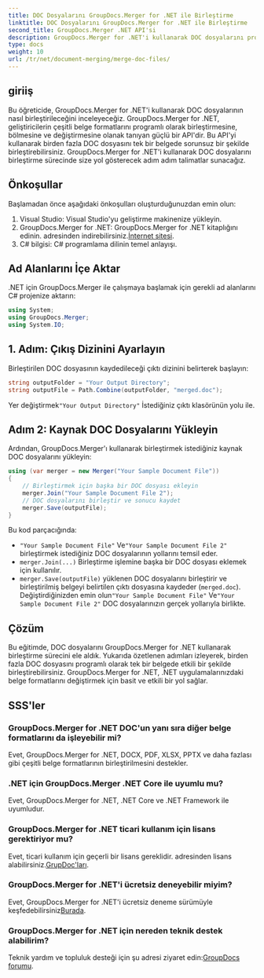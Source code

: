 ```yaml
---
title: DOC Dosyalarını GroupDocs.Merger for .NET ile Birleştirme
linktitle: DOC Dosyalarını GroupDocs.Merger for .NET ile Birleştirme
second_title: GroupDocs.Merger .NET API'si
description: GroupDocs.Merger for .NET'i kullanarak DOC dosyalarını programlı olarak nasıl birleştireceğinizi öğrenin. Birden fazla belgeyi sorunsuz bir şekilde tek bir belgede birleştirmek için adım adım kılavuzumuzu izleyin.
type: docs
weight: 10
url: /tr/net/document-merging/merge-doc-files/
---
```

## giriiş
Bu öğreticide, GroupDocs.Merger for .NET'i kullanarak DOC dosyalarının nasıl birleştirileceğini inceleyeceğiz. GroupDocs.Merger for .NET, geliştiricilerin çeşitli belge formatlarını programlı olarak birleştirmesine, bölmesine ve değiştirmesine olanak tanıyan güçlü bir API'dir. Bu API'yi kullanarak birden fazla DOC dosyasını tek bir belgede sorunsuz bir şekilde birleştirebilirsiniz. GroupDocs.Merger for .NET'i kullanarak DOC dosyalarını birleştirme sürecinde size yol gösterecek adım adım talimatlar sunacağız.
## Önkoşullar
Başlamadan önce aşağıdaki önkoşulları oluşturduğunuzdan emin olun:
1. Visual Studio: Visual Studio'yu geliştirme makinenize yükleyin.
2.  GroupDocs.Merger for .NET: GroupDocs.Merger for .NET kitaplığını edinin. adresinden indirebilirsiniz.[İnternet sitesi](https://releases.groupdocs.com/merger/net/).
3. C# bilgisi: C# programlama dilinin temel anlayışı.
## Ad Alanlarını İçe Aktar
.NET için GroupDocs.Merger ile çalışmaya başlamak için gerekli ad alanlarını C# projenize aktarın:
```csharp
using System; 
using GroupDocs.Merger;
using System.IO;
```
## 1. Adım: Çıkış Dizinini Ayarlayın
Birleştirilen DOC dosyasının kaydedileceği çıktı dizinini belirterek başlayın:
```csharp
string outputFolder = "Your Output Directory";
string outputFile = Path.Combine(outputFolder, "merged.doc");
```
 Yer değiştirmek`"Your Output Directory"` İstediğiniz çıktı klasörünün yolu ile.
## Adım 2: Kaynak DOC Dosyalarını Yükleyin
Ardından, GroupDocs.Merger'ı kullanarak birleştirmek istediğiniz kaynak DOC dosyalarını yükleyin:
```csharp
using (var merger = new Merger("Your Sample Document File"))
{
    // Birleştirmek için başka bir DOC dosyası ekleyin
    merger.Join("Your Sample Document File 2");
    // DOC dosyalarını birleştir ve sonucu kaydet
    merger.Save(outputFile);
}
```
Bu kod parçacığında:
- `"Your Sample Document File"` Ve`"Your Sample Document File 2"` birleştirmek istediğiniz DOC dosyalarının yollarını temsil eder.
- `merger.Join(...)` Birleştirme işlemine başka bir DOC dosyası eklemek için kullanılır.
- `merger.Save(outputFile)` yüklenen DOC dosyalarını birleştirir ve birleştirilmiş belgeyi belirtilen çıktı dosyasına kaydeder (`merged.doc`).
 Değiştirdiğinizden emin olun`"Your Sample Document File"` Ve`"Your Sample Document File 2"` DOC dosyalarınızın gerçek yollarıyla birlikte.
## Çözüm
Bu eğitimde, DOC dosyalarını GroupDocs.Merger for .NET kullanarak birleştirme sürecini ele aldık. Yukarıda özetlenen adımları izleyerek, birden fazla DOC dosyasını programlı olarak tek bir belgede etkili bir şekilde birleştirebilirsiniz. GroupDocs.Merger for .NET, .NET uygulamalarınızdaki belge formatlarını değiştirmek için basit ve etkili bir yol sağlar.

## SSS'ler
### GroupDocs.Merger for .NET DOC'un yanı sıra diğer belge formatlarını da işleyebilir mi?
Evet, GroupDocs.Merger for .NET, DOCX, PDF, XLSX, PPTX ve daha fazlası gibi çeşitli belge formatlarının birleştirilmesini destekler.
### .NET için GroupDocs.Merger .NET Core ile uyumlu mu?
Evet, GroupDocs.Merger for .NET, .NET Core ve .NET Framework ile uyumludur.
### GroupDocs.Merger for .NET ticari kullanım için lisans gerektiriyor mu?
 Evet, ticari kullanım için geçerli bir lisans gereklidir. adresinden lisans alabilirsiniz.[GrupDoc'ları](https://purchase.groupdocs.com/buy).
### GroupDocs.Merger for .NET'i ücretsiz deneyebilir miyim?
 Evet, GroupDocs.Merger for .NET'i ücretsiz deneme sürümüyle keşfedebilirsiniz[Burada](https://releases.groupdocs.com/).
### GroupDocs.Merger for .NET için nereden teknik destek alabilirim?
 Teknik yardım ve topluluk desteği için şu adresi ziyaret edin:[GroupDocs forumu](https://forum.groupdocs.com/c/merger/32).
